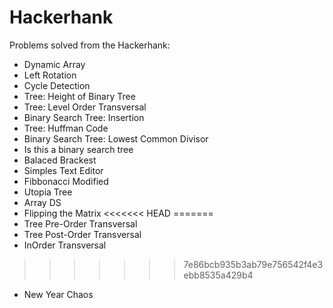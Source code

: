 # Hackerhank

Problems solved from the Hackerhank:

- Dynamic Array
- Left Rotation
- Cycle Detection
- Tree: Height of Binary Tree
- Tree: Level Order Transversal
- Binary Search Tree: Insertion
- Tree: Huffman Code
- Binary Search Tree: Lowest Common Divisor
- Is this a binary search tree
- Balaced Brackest
- Simples Text Editor
- Fibbonacci Modified
- Utopia Tree
- Array DS
- Flipping the Matrix
<<<<<<< HEAD
=======
- Tree Pre-Order Transversal
- Tree Post-Order Transversal
- InOrder Transversal
>>>>>>> 7e86bcb935b3ab79e756542f4e3ebb8535a429b4
- New Year Chaos
